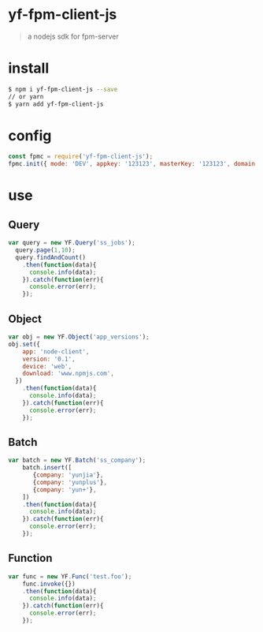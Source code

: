 # yf-fpm-client-js
> a nodejs sdk for fpm-server

# install

```bash
$ npm i yf-fpm-client-js --save
// or yarn
$ yarn add yf-fpm-client-js
```

# config

```javascript
const fpmc = require('yf-fpm-client-js');
fpmc.init({ mode: 'DEV', appkey: '123123', masterKey: '123123', domain: 'http://api.yunplus.io' });
```

# use

## Query
```javascript
var query = new YF.Query('ss_jobs');
  query.page(1,10);
  query.findAndCount()
    .then(function(data){
      console.info(data);
    }).catch(function(err){
      console.error(err);
    });
```

## Object
```javascript
var obj = new YF.Object('app_versions');
obj.set({
    app: 'node-client',
    version: '0.1',
    device: 'web',
    download: 'www.npmjs.com',
  })
    .then(function(data){
      console.info(data);
    }).catch(function(err){
      console.error(err);
    });
```
## Batch
```javascript
var batch = new YF.Batch('ss_company');
    batch.insert([
       {company: 'yunjia'},
       {company: 'yunplus'},
       {company: 'yun+'},
    ])
    .then(function(data){
      console.info(data);
    }).catch(function(err){
      console.error(err);
    });
```
## Function
```javascript
var func = new YF.Func('test.foo');
    func.invoke({})
    .then(function(data){
      console.info(data);
    }).catch(function(err){
      console.error(err);
    });
```
